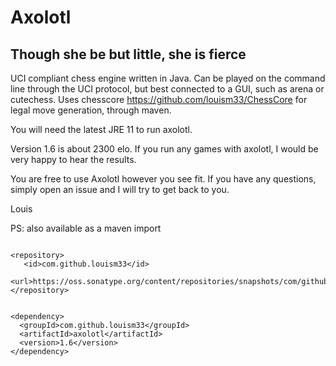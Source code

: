 # Axolotl
## Though she be but little, she is fierce
UCI compliant chess engine written in Java. Can be played on the command line through the UCI protocol, but best connected to a GUI, such as arena or cutechess.
Uses chesscore https://github.com/louism33/ChessCore for legal move generation, through maven.

You will need the latest JRE 11 to run axolotl.
    
Version 1.6 is about 2300 elo. If you run any games with axolotl, I would be very happy to hear the results.
    
You are free to use Axolotl however you see fit. If you have any questions, simply open an issue and I will try to get back to you.

Louis
 
 
 PS: also available as a maven import
 
 ```

<repository>
    <id>com.github.louism33</id>
    <url>https://oss.sonatype.org/content/repositories/snapshots/com/github/louism33/axolotl/</url>
</repository>
```
```

<dependency>
  <groupId>com.github.louism33</groupId>
  <artifactId>axolotl</artifactId>
  <version>1.6</version>
</dependency>
```
